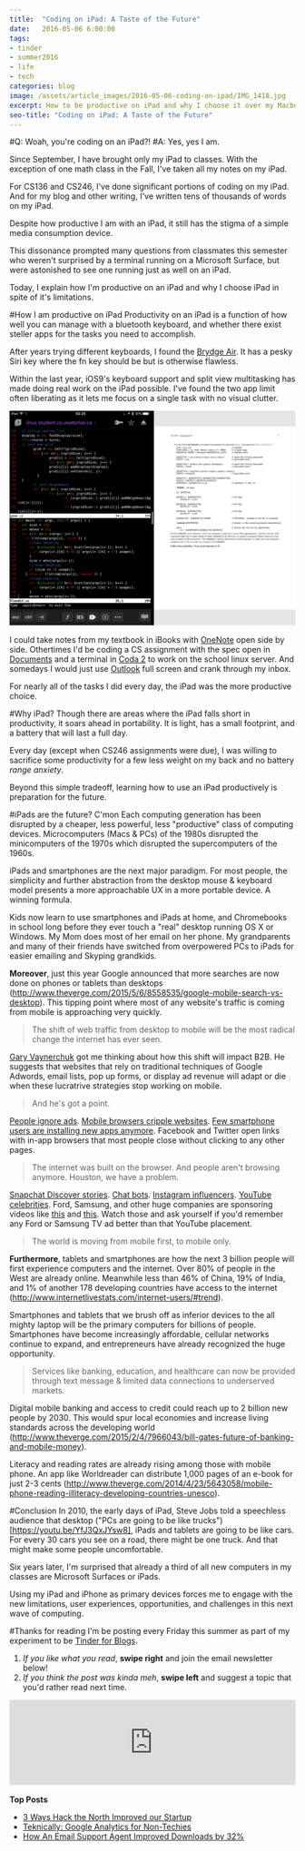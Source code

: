 ```yaml
---
title:  "Coding on iPad: A Taste of the Future"
date:   2016-05-06 6:00:00
tags:
- tinder
- summer2016
- life
- tech
categories: blog
image: /assets/article_images/2016-05-06-coding-on-ipad/IMG_1418.jpg
excerpt: How to be productive on iPad and why I choose it over my Macbook Pro
seo-title: "Coding on iPad: A Taste of the Future"
---
```


#Q: Woah, you're coding on an iPad?!
#A: Yes, yes I am.

Since September, I have brought only my iPad to classes. With the exception of one math class in the Fall, I've taken all my notes on my iPad.

For CS136 and CS246, I've done significant portions of coding on my iPad. And for my blog and other writing, I've written tens of thousands of words on my iPad.

Despite how productive I am with an iPad, it still has the stigma of a simple media consumption device. 

This dissonance prompted many questions from classmates this semester who weren't surprised by a terminal running on a Microsoft Surface, but were astonished to see one running just as well on an iPad.

Today, I explain how I'm productive on an iPad and why I choose iPad in spite of it's limitations.

#How I am productive on iPad
Productivity on an iPad is a function of how well you can manage with a bluetooth keyboard, and whether there exist steller apps for the tasks you need to accomplish.

After years trying different keyboards, I found the [Brydge Air](http://www.brydgekeyboards.com/collections/ipad-air-air-2-pro-9-7-inch). It has a pesky Siri key where the fn key should be but is otherwise flawless.

Within the last year, iOS9's keyboard support and split view multitasking has made doing real work on the iPad possible. I've found the two app limit often liberating as it lets me focus on a single task with no visual clutter.

![iPad can handle CS246](/assets/article_images/2016-05-06-coding-on-ipad/coda-documents-ipadc.png)

I could take notes from my textbook in iBooks with [OneNote](https://itunes.apple.com/us/app/microsoft-onenote-lists-photos/id410395246?mt=8) open side by side. Othertimes I'd be coding a CS assignment with the spec open in [Documents](https://itunes.apple.com/us/app/documents-5-fast-pdf-reader/id364901807?mt=8) and a terminal in [Coda 2](https://www.panic.com/coda-ios/) to work on the school linux server. And somedays I would just use [Outlook](https://itunes.apple.com/us/app/microsoft-outlook-email-calendar/id951937596?mt=8) full screen and crank through my inbox.

For nearly all of the tasks I did every day, the iPad was the more productive choice.

#Why iPad?
Though there are areas where the iPad falls short in productivity, it soars ahead in portability. It is light, has a small footprint, and a battery that will last a full day. 

Every day (except when CS246 assignments were due), I was willing to sacrifice some productivity for a few less weight on my back and no battery *range anxiety*.

Beyond this simple tradeoff, learning how to use an iPad productively is preparation for the future.

#iPads are the future? C'mon
Each computing generation has been disrupted by a cheaper, less powerful, less "productive" class of computing devices. Microcomputers (Macs & PCs)  of the 1980s disrupted the minicomputers of the 1970s which disrupted the supercomputers of the 1960s. 

iPads and smartphones are the next major paradigm. For most people, the simplicity and further abstraction from the desktop mouse & keyboard model presents a more approachable UX in a more portable device. A winning formula.

Kids now learn to use smartphones and iPads at home, and Chromebooks in school long before they ever touch a "real" desktop running OS X or Windows. My Mom does most of her email on her phone. My grandparents and many of their friends have switched from overpowered PCs to iPads for easier emailing and Skyping grandkids.

**Moreover**, just this year Google announced that more searches are now done on phones or tablets than desktops (http://www.theverge.com/2015/5/6/8558535/google-mobile-search-vs-desktop). This tipping point where most of any website's traffic is coming from mobile is approaching very quickly.

> The shift of web traffic from desktop to mobile will be the most radical change the internet has ever seen.

[Gary Vaynerchuk](https://youtu.be/wbdYg6X1e-g) got me thinking about how this shift will impact B2B. He suggests that websites that rely on traditional techniques of Google Adwords, email lists, pop up forms, or display ad revenue will adapt or die when these lucratrive strategies stop working on mobile.

> And he's got a point.

[People ignore ads](http://techcrunch.com/2010/12/03/survey-says-63-of-you-ignore-the-ads-on-this-very-page/). [Mobile browsers cripple websites](http://www.theverge.com/2015/7/20/9002721/the-mobile-web-sucks). [Few smartphone users are installing new apps anymore](http://thenextweb.com/apps/2014/08/26/android-users-average-95-apps-installed-phones-according-yahoo-aviate-data/).  Facebook and Twitter open links with in-app browsers that most people close without clicking to any other pages.

> The internet was built on the browser. And people aren't browsing anymore. Houston, we have a problem.

[Snapchat Discover stories](http://www.theverge.com/2015/1/27/7919809/snapchat-launches-discover-feature-ad-support). [Chat bots](http://www.theverge.com/2016/4/12/11395806/facebook-messenger-bot-platform-announced-f8-conference). [Instagram influencers](http://www.cnbc.com/2014/04/11/instagram-influencers-models-make-thousands-working-on-instagram.html). [YouTube celebrities](https://www.youtube.com/user/JusReign). Ford, Samsung, and other huge companies are sponsoring videos like [this](https://youtu.be/4ESy8WRyVcs) and [this](https://youtu.be/soxxPyaAT1k). Watch those and ask yourself if you'd remember any Ford or Samsung TV ad better than that YouTube placement. 

> The world is moving from mobile first, to mobile only. 

**Furthermore**, tablets and smartphones are how the next 3 billion people will first experience computers and the internet. Over 80% of people in the West are already online. Meanwhile less than 46% of China, 19% of India, and 1% of another 178 developing countries have access to the internet (http://www.internetlivestats.com/internet-users/#trend).

Smartphones and tablets that we brush off as inferior devices to the all mighty laptop will be the primary computers for billions of people. Smartphones have become increasingly affordable, cellular networks continue to expand, and entrepreneurs have already recognized the huge opportunity.

> Services like banking, education, and healthcare can now be provided through text message &amp; limited data connections to underserved markets. 

Digital mobile banking and access to credit could reach up to 2 billion new people by 2030. This would spur local economies and increase living standards across the developing world (http://www.theverge.com/2015/2/4/7966043/bill-gates-future-of-banking-and-mobile-money). 

Literacy and reading rates are already rising among those with mobile phone. An app like Worldreader can distribute 1,000 pages of an e-book for just 2-3 cents (http://www.theverge.com/2014/4/23/5643058/mobile-phone-reading-illiteracy-developing-countries-unesco).

#Conclusion
In 2010, the early days of iPad, Steve Jobs told a speechless audience that desktop ("PCs are going to be like trucks")[https://youtu.be/YfJ3QxJYsw8], iPads and tablets are going to be like cars. For every 30 cars you see on a road, there might be one truck. And that might make some people uncomfortable.

Six years later, I'm surprised that already a third of all new computers in my classes are Microsoft Surfaces or iPads. 

Using my iPad and iPhone as primary devices forces me to engage with the new limitations, user experiences, opportunities, and challenges in this next wave of computing. 

#Thanks for reading 
I'm be posting every Friday this summer as part of my experiment to be [Tinder for Blogs](/blog/tinder-for-blogs/).

1. *If you like what you read*, **swipe right** and join the email newsletter below!
2. *If you think the post was kinda meh*, **swipe left** and suggest a topic that you'd rather read next time.

<script src="https://blitzen.com/scripts/blitzenForm.js" type="text/javascript"></script> <iframe src="https://andrew.blitzen.com/form/andrewnotes-footer-1?page=20160506-coding-on-ipad" id="017ce06a18c93534f49cdb840176f9" onload="resizeCrossDomainIframe('017ce06a18c93534f49cdb840176f9', 'https://andrew.blitzen.com');" width="100%" style="border: none;" resize="true"></iframe>

**Top Posts**

- [3 Ways Hack the North Improved our Startup](http://andrewparadi.com/blog/3-ways-hack-the-north-improved-our-startup/)
- [Teknically: Google Analytics for Non-Techies](http://andrewparadi.com/project/teknically-webplio/)
- [How An Email Support Agent Improved Downloads by 32%](http://andrewparadi.com/blog/videostream-how-growth-starts-with-great-customer-support/)







